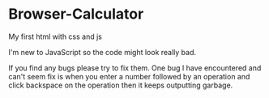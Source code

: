 # Browser-Calculator
My first html with css and js

I'm new to JavaScript so the code might look really bad.

If you find any bugs please try to fix them.
One bug I have encountered and can't seem fix is when you enter a number followed by an operation and click backspace on the operation then it keeps outputting garbage.
